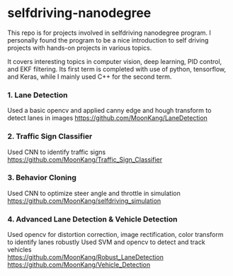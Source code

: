 # selfdriving-nanodegree

This repo is for projects involved in selfdriving nanodegree program. I personally found the program to be a nice introduction to self driving projects with hands-on projects in various topics.

It covers interesting topics in computer vision, deep learning, PID control, and EKF filtering.
Its first term is completed with use of python, tensorflow, and Keras, while I mainly used C++ for the second term.

### 1. Lane Detection
Used a basic opencv and applied canny edge and hough transform to detect lanes in images
https://github.com/MoonKang/LaneDetection

### 2. Traffic Sign Classifier
Used CNN to identify traffic signs \
https://github.com/MoonKang/Traffic_Sign_Classifier

### 3. Behavior Cloning
Used CNN to optimize steer angle and throttle in simulation\
https://github.com/MoonKang/selfdriving_simulation

### 4. Advanced Lane Detection & Vehicle Detection
Used opencv for distortion correction, image rectification, color transform to identify lanes robustly
Used SVM and opencv to detect and track vehicles\
https://github.com/MoonKang/Robust_LaneDetection
https://github.com/MoonKang/Vehicle_Detection
